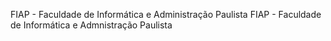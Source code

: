 FIAP - Faculdade de Informática e Administração Paulista
FIAP - Faculdade de Informática e Admnistração Paulista

